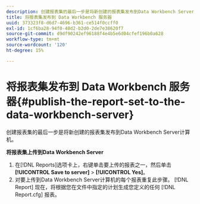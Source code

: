 ```yaml
---
description: 创建报表集的最后一步是将新创建的报表集发布到Data Workbench Server计算机。
title: 将报表集发布到 Data Workbench 服务器
uuid: 373323f8-d6d7-4696-b361-ce514f0ccff0
exl-id: 1cf6ba28-94f0-48d2-b2d0-2de7e38620f7
source-git-commit: d9df90242ef96188f4e4b5e6d04cfef196b0a628
workflow-type: tm+mt
source-wordcount: '120'
ht-degree: 15%

---
```


# 将报表集发布到 Data Workbench 服务器{#publish-the-report-set-to-the-data-workbench-server}

创建报表集的最后一步是将新创建的报表集发布到Data Workbench Server计算机。

**将报表集上传到Data Workbench Server**

1. 在[!DNL Reports]选项卡上，右键单击要上传的报表之一，然后单击&#x200B;**[!UICONTROL Save to server]** > **[!UICONTROL Yes]**。
1. 对要上传到Data Workbench Server计算机的每个报表重复此步骤。
   [!DNL Report] 现在，将根据您在文件中指定的计划生成您定义的任何 [!DNL Report.cfg] 报表。
